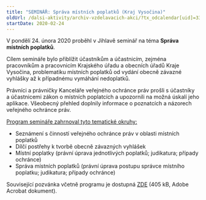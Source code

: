 ```yaml
---
title: "SEMINÁŘ: Správa místních poplatků (Kraj Vysočina)"
oldUrl: /dalsi-aktivity/archiv-vzdelavacich-akci/?tx_odcalendar[uid]=333&cHash=752fd6cb7289ca55c334556bf4b25723
startDate: 2020-02-24
---
```


<p class="align-blok">V pondělí 24. února 2020 proběhl v Jihlavě seminář na téma <strong>Správa místních poplatků</strong>.</p>
<p class="align-blok">Cílem semináře bylo přiblížit účastníkům a účastnicím, zejména pracovníkům a pracovnicím Krajského úřadu a obecních úřadů Kraje Vysočina, problematiku místních poplatků od vydání obecně závazné vyhlášky až k případnému vymáhání nedoplatků.</p>
<p class="align-blok">Právníci a právničky Kanceláře veřejného ochránce práv prošli s účastníky a účastnicemi zákon o místních poplatcích a upozornili na možná úskalí jeho aplikace. Všeobecný přehled doplnily informace o poznatcích a názorech veřejného ochránce práv.</p>
<p><u>Program semináře zahrnoval tyto tematické okruhy:</u></p><ul><li>Seznámení s činností veřejného ochránce práv v oblasti místních poplatků</li><li>Dílčí postřehy k tvorbě obecně závazných vyhlášek</li><li>Místní poplatky (právní úprava jednotlivých poplatků; judikatura; případy ochránce)</li><li>Správa místních poplatků (právní úprava postupu správce místního poplatku; judikatura; případy ochránce)</li></ul><p>Související pozvánka včetně programu je dostupná <a href="https://www.ochrance.cz/uploads-import/projekt_ESF/00_2020_VA/SEMINARE/02_24_Sprava_mistnich_poplatku_Jihlava/02_24_Sprava_mistnich_poplatku_POZVANKA.pdf" target="_blank">ZDE</a> (405 kB, Adobe Acrobat dokument).</p>
